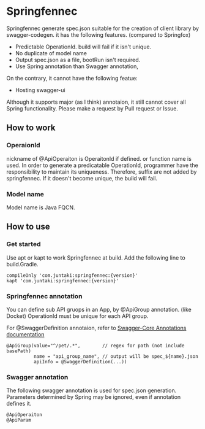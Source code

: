 # Springfennec

Springfennec generate spec.json suitable for the creation of client library by swagger-codegen.
it has the following features. (compared to Springfox)

* Predictable OperationId. build will fail if it isn't unique.
* No duplicate of model name
* Output spec.json as a file, bootRun isn't required.
* Use Spring annotation than Swagger annotation,

On the contrary, it cannot have the following featue:

* Hosting swagger-ui

Although it supports major (as I think) annotaion, it still cannot cover all Spring functionality.
Please make a request by Pull request or Issue.

## How to work

### OperaionId

nickname of @ApiOperaiton is OperaitonId if defined. or function name is used.
In order to generate a predicatable OperationId, programmer have the responsibility to maintain its uniqueness. Therefore, suffix are not added by springfennec.
If it doesn't become unique, the build will fail.

### Model name

Model name is Java FQCN.

## How to use

### Get started

Use apt or kapt to work Springfennec at build.
Add the following line to build.Gradle.

~~~
compileOnly 'com.juntaki:springfennec:{version}'
kapt 'com.juntaki:springfennec:{version}'
~~~

### Springfennec annotation

You can define sub API gruops in an App, by @ApiGroup annotation. (like Docket)
OperationId must be unique for each API group.

For @SwaggerDefinition annotaion, refer to [Swagger-Core Annotations documentation](https://github.com/swagger-api/swagger-core/wiki/Annotations-1.5.X#swaggerdefinition)

~~~
@ApiGroup(value="^/pet/.*",        // regex for path (not include basePath)
          name = "api_group_name", // output will be spec_${name}.json
          apiInfo = @SwaggerDefinition(...))
~~~

### Swagger annotation

The following swagger annotation is used for spec.json generation.
Parameters determined by Spring may be ignored, even if annotation defines it.

~~~
@ApiOperaiton
@ApiParam
~~~
